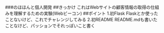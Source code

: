 ###のほほんと個人開発
##きっかけ
これはWebサイトの顧客情報の取得の仕組みを理解するための実験(Webビーコン)
##ポイント
1.初Flask
Flaskとか使ったことないけど、これでチャレンジしてみる
2.初README
README.mdも書いたことなけど、パッションでそれっぽいこと書く
